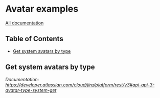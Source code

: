 # Avatar examples

[All documentation](https://developer.atlassian.com/cloud/jira/platform/rest/v3#api-group-Avatar)

## Table of Contents

- [Get system avatars by type](#get-system-avatars-by-type)

## Get system avatars by type
_Documentation: https://developer.atlassian.com/cloud/jira/platform/rest/v3#api-api-3-avatar-type-system-get_

